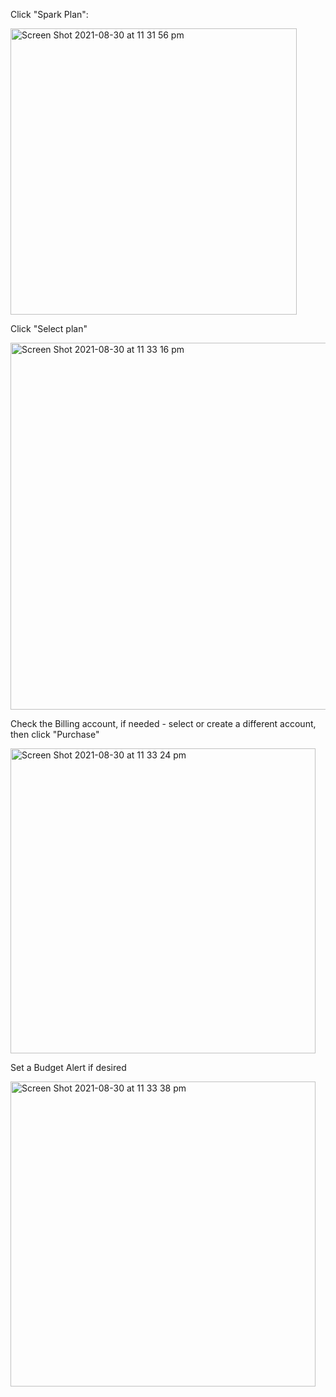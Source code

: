 Click "Spark Plan":

<img width="458" alt="Screen Shot 2021-08-30 at 11 31 56 pm" src="https://user-images.githubusercontent.com/1059276/131348251-1ab5d9f5-75d9-44e0-9497-c3adba1d8008.png">

Click "Select plan"

<img width="587" alt="Screen Shot 2021-08-30 at 11 33 16 pm" src="https://user-images.githubusercontent.com/1059276/131348321-51ca96f0-2023-42b2-bced-7a83dc0a57e2.png">

Check the Billing account, if needed - select or create a different account, then click "Purchase"

<img width="488" alt="Screen Shot 2021-08-30 at 11 33 24 pm" src="https://user-images.githubusercontent.com/1059276/131348515-ddb3b833-1aab-49fc-88a1-31e7c08fd816.png">

Set a Budget Alert if desired

<img width="488" alt="Screen Shot 2021-08-30 at 11 33 38 pm" src="https://user-images.githubusercontent.com/1059276/131348683-3e4a6f9f-9c33-4c70-97b9-1e66633e8a74.png">
